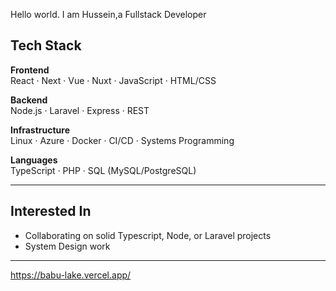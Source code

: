 <p>Hello world. I am Hussein,a Fullstack Developer</p>

## Tech Stack

**Frontend**  
React · Next · Vue · Nuxt · JavaScript · HTML/CSS

**Backend**  
Node.js · Laravel · Express · REST   

**Infrastructure**  
Linux · Azure · Docker · CI/CD · Systems Programming

**Languages**  
TypeScript · PHP · SQL (MySQL/PostgreSQL)

---
## Interested In

- Collaborating on solid Typescript, Node, or Laravel projects  
- System Design work  

---
https://babu-lake.vercel.app/


